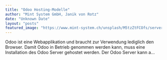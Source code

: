 ```yaml
---
title: "Odoo Hosting-Modelle"
author: "Mint System GmbH, Janik von Rotz"
date: "Unknown Date"
layout: "posts"
featured_image: "https://www.mint-system.ch/unsplash/M5tzZtFCOfs/server.jpe"
---
```


Odoo ist eine Webapplikation und braucht zur Verwendung lediglich den Browser. Damit Odoo in Betrieb genommen werden kann, muss eine Installation des Odoo Server gehostet werden. Der Odoo Server kann a...

